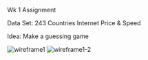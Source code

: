 Wk 1 Assignment

Data Set:  243 Countries Internet Price & Speed

Idea: Make a guessing game 

![wireframe1](https://user-images.githubusercontent.com/108910730/190098723-8dff5657-b182-4a4f-a1ee-e3115c1765bb.jpg)
![wireframe1-2](https://user-images.githubusercontent.com/108910730/190098746-956c5bcf-b62d-4abd-b94d-0bd0757dc8c6.jpg)
